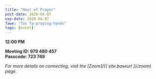 ```yaml
---
title: "Hour of Prayer"
post-date: 2020-04-07
exp-date: 2020-04-07
fawe: "fas fa-praying-hands"
tags: [event]
---
```

**12:00 PM**

**Meeting ID: 979 480 457**
<br>
**Passcode: 723 749**

*For more details on connecting, visit the [Zoom]({{ site.baseurl }}/zoom) page.*